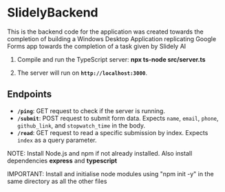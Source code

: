 # SlidelyBackend
This is the backend code for the application was created towards the completion of building a Windows Desktop Application replicating Google Forms app towards the completion of a task given by Slidely AI


1. Compile and run the TypeScript server:
   **npx ts-node src/server.ts**
  
2. The server will run on **`http://localhost:3000`**.

## Endpoints

- **`/ping`**: GET request to check if the server is running.
- **`/submit`**: POST request to submit form data. Expects `name`, `email`, `phone`, `github_link`, and `stopwatch_time` in the body.
- **`/read`**: GET request to read a specific submission by index. Expects `index` as a query parameter.

NOTE: Install Node.js and npm if not already installed. Also install dependencies **express** and **typescript**

IMPORTANT: Install and initialise node modules using "npm init -y" in the same directory as all the other files
